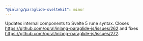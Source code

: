 ```yaml
---
"@inlang/paraglide-sveltekit": minor
---
```


Updates internal components to Svelte 5 rune syntax. Closes https://github.com/opral/inlang-paraglide-js/issues/262 and fixes https://github.com/opral/inlang-paraglide-js/issues/272.
